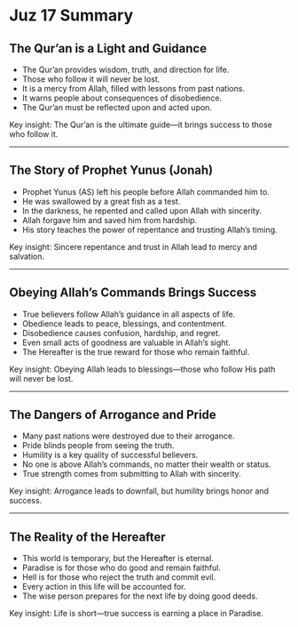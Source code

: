 # Juz 17 Summary

## The Qur’an is a Light and Guidance

- The Qur’an provides wisdom, truth, and direction for life.
- Those who follow it will never be lost.
- It is a mercy from Allah, filled with lessons from past nations.
- It warns people about consequences of disobedience.
- The Qur’an must be reflected upon and acted upon.

Key insight: The Qur’an is the ultimate guide—it brings success to those who follow it.

---

## The Story of Prophet Yunus (Jonah)

- Prophet Yunus (AS) left his people before Allah commanded him to.
- He was swallowed by a great fish as a test.
- In the darkness, he repented and called upon Allah with sincerity.
- Allah forgave him and saved him from hardship.
- His story teaches the power of repentance and trusting Allah’s timing.

Key insight: Sincere repentance and trust in Allah lead to mercy and salvation.

---

## Obeying Allah’s Commands Brings Success

- True believers follow Allah’s guidance in all aspects of life.
- Obedience leads to peace, blessings, and contentment.
- Disobedience causes confusion, hardship, and regret.
- Even small acts of goodness are valuable in Allah’s sight.
- The Hereafter is the true reward for those who remain faithful.

Key insight: Obeying Allah leads to blessings—those who follow His path will never be lost.

---

## The Dangers of Arrogance and Pride

- Many past nations were destroyed due to their arrogance.
- Pride blinds people from seeing the truth.
- Humility is a key quality of successful believers.
- No one is above Allah’s commands, no matter their wealth or status.
- True strength comes from submitting to Allah with sincerity.

Key insight: Arrogance leads to downfall, but humility brings honor and success.

---

## The Reality of the Hereafter

- This world is temporary, but the Hereafter is eternal.
- Paradise is for those who do good and remain faithful.
- Hell is for those who reject the truth and commit evil.
- Every action in this life will be accounted for.
- The wise person prepares for the next life by doing good deeds.

Key insight: Life is short—true success is earning a place in Paradise.
